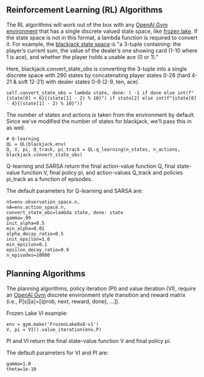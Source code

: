 <h2>Reinforcement Learning (RL) Algorithms</h2>

The RL algorithms will work out of the box with any [OpenAI Gym environment](https://www.gymlibrary.ml/)  that has a single discrete valued state space, like [frozen lake](https://www.gymlibrary.ml/environments/toy_text/frozen_lake/#observation-space). 
If the state space is not in this format, a lambda function is required to convert it.  For example, the [blackjack state space](https://www.gymlibrary.ml/environments/toy_text/blackjack/#observation-space) is "a 3-tuple containing: the player’s current sum, the value of the dealer’s one showing card (1-10 where 1 is ace), and whether the player holds a usable ace (0 or 1)." 

Here, blackjack.convert_state_obs is converting the 3-tuple into a single discrete space with 290 states by concatenating player states 0-28 (hard 4-21 & soft 12-21) with dealer states 0-9 (2-9, ten, ace).   

```
self.convert_state_obs = lambda state, done: ( -1 if done else int(f"{state[0] + 6}{(state[1] - 2) % 10}") if state[2] else int(f"{state[0] - 4}{(state[1] - 2) % 10}"))
```

The number of states and actions is taken from the environment by default.  Since we've modified the number of states for blackjack, we'll pass this in as well. 
```
# Q-learning
QL = QL(blackjack.env)
Q, V, pi, Q_track, pi_track = QL.q_learning(n_states, n_actions, blackjack.convert_state_obs)
```
Q-learning and SARSA return the final action-value function Q, final state-value function V, final policy pi, and action-values Q_track and policies pi_track as a function of episodes.  

The default parameters for Q-learning and SARSA are: 


```
nS=env.observation_space.n, 
nA=env.action_space.n, 
convert_state_obs=lambda state, done: state
gamma=.99
init_alpha=0.5
min_alpha=0.01
alpha_decay_ratio=0.5
init_epsilon=1.0
min_epsilon=0.1
epsilon_decay_ratio=0.9
n_episodes=10000 
```

<h2> Planning Algorithms </h2>

The planning algorithms, policy iteration (PI) and value iteration (VI), require an [OpenAI Gym](https://www.gymlibrary.ml/) discrete environment style transition and reward matrix (i.e., P[s][a]=[(prob, next, reward, done), ...]).  

Frozen Lake VI example:
```
env = gym.make('FrozenLake8x8-v1')
V, pi = VI().value_iteration(env.P)
```
PI and VI return the final state-value function V and final policy pi.  

The default parameters for VI and PI are: 
```
gamma=1.0 
theta=1e-10
```